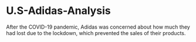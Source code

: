 # U.S-Adidas-Analysis
After the COVID-19 pandemic, Adidas was concerned about how much they had lost due to the lockdown, which prevented the sales of their products. 

